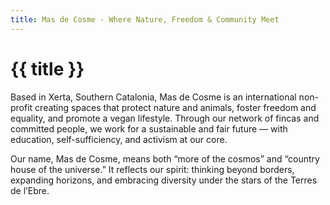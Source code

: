 ```yaml
---
title: Mas de Cosme - Where Nature, Freedom & Community Meet
---
```


# {{ title }}

Based in Xerta, Southern Catalonia, Mas de Cosme is an international non-profit creating spaces that protect nature and animals, foster freedom and equality, and promote a vegan lifestyle.
Through our network of fincas and committed people, we work for a sustainable and fair future — with education, self-sufficiency, and activism at our core.

Our name, Mas de Cosme, means both “more of the cosmos” and “country house of the universe.”
It reflects our spirit: thinking beyond borders, expanding horizons, and embracing diversity under the stars of the Terres de l’Ebre.
